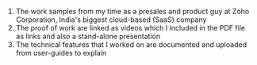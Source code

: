 1. The work samples from my time as a presales and product guy at Zoho Corporation, India's biggest cloud-based (SaaS) company
2. The proof of work are linked as videos which I included in the PDF file as links and also a stand-alone presentation
3. The technical features that I worked on are documented and uploaded from user-guides to explain

   
